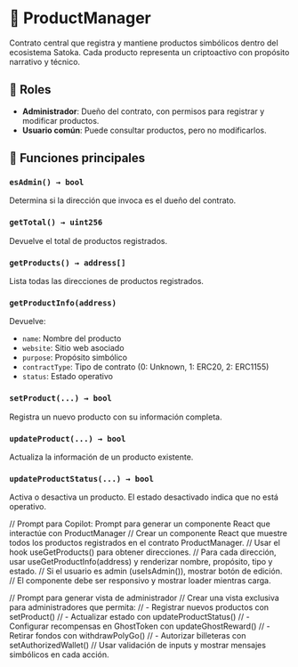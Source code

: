 # 🧱 ProductManager

Contrato central que registra y mantiene productos simbólicos dentro del ecosistema Satoka. Cada producto representa un criptoactivo con propósito narrativo y técnico.

## 🔐 Roles

- **Administrador**: Dueño del contrato, con permisos para registrar y modificar productos.
- **Usuario común**: Puede consultar productos, pero no modificarlos.

## 🧩 Funciones principales

### `esAdmin() → bool`
Determina si la dirección que invoca es el dueño del contrato.

### `getTotal() → uint256`
Devuelve el total de productos registrados.

### `getProducts() → address[]`
Lista todas las direcciones de productos registrados.

### `getProductInfo(address)`
Devuelve:
- `name`: Nombre del producto
- `website`: Sitio web asociado
- `purpose`: Propósito simbólico
- `contractType`: Tipo de contrato (0: Unknown, 1: ERC20, 2: ERC1155)
- `status`: Estado operativo

### `setProduct(...) → bool`
Registra un nuevo producto con su información completa.

### `updateProduct(...) → bool`
Actualiza la información de un producto existente.

### `updateProductStatus(...) → bool`
Activa o desactiva un producto. El estado desactivado indica que no está operativo.

// Prompt para Copilot: Prompt para generar un componente React que interactúe con ProductManager
// Crear un componente React que muestre todos los productos registrados en el contrato ProductManager.
// Usar el hook useGetProducts() para obtener direcciones.
// Para cada dirección, usar useGetProductInfo(address) y renderizar nombre, propósito, tipo y estado.
// Si el usuario es admin (useIsAdmin()), mostrar botón de edición.
// El componente debe ser responsivo y mostrar loader mientras carga.

// Prompt para generar vista de administrador
// Crear una vista exclusiva para administradores que permita:
// - Registrar nuevos productos con setProduct()
// - Actualizar estado con updateProductStatus()
// - Configurar recompensas en GhostToken con updateGhostReward()
// - Retirar fondos con withdrawPolyGo()
// - Autorizar billeteras con setAuthorizedWallet()
// Usar validación de inputs y mostrar mensajes simbólicos en cada acción.
